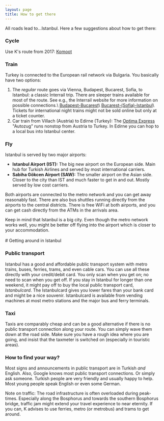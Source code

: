 ```yaml
---
layout: page
title: How to get there
---
```

All roads lead to...Istanbul. Here a few suggestions about how to get there:

### Cycle
Use K's route from 2017: [Komoot](https://www.komoot.com/de-de/tour/2056642389?share_token=ahFaP8UYFKPf1s002ctiUspZBTpSTJOZn48Knmr4KQKvMIOCkz&ref=wtd)

### Train
Turkey is connected to the European rail network via Bulgaria. You basically have two options:
1. The _regular_ route goes via Vienna, Budapest, Bucarest, Sofia, to Istanbul: a classic Interrail trip. There are sleeper trains available for most of the route. See e.g., the Interrail website for more information on possible connections.\\
[Budapest-Bucarest](https://www.eurail.com/en/plan-your-trip/trip-ideas/trains-europe/night-trains/en-budapest-bucharest#1744896453300807)\\
[Bucarest-(Sofia)-Istanbul](https://www.interrail.eu/en/plan-your-trip/tips-and-tricks/trains-europe/night-trains/bosphorus-express-night-train)\\
Tickets for international night trains might not be sold online but only at a ticket counter.
2. Car train from Villach (Austria) to Edirne (Turkey): The [Optima Express](https://optimatours.de) "Autozug" runs nonstop from Austria to Turkey. In Edirne you can hop to a local bus into Istanbul center.

### Fly
Istanbul is served by two major airports:
- **Istanbul Airport (IST):** The big new airport on the European side. Main hub for Turkish Airlines and served by most international carriers.
- **Sabiha Gökcen Airport (SAW):** The smaller airport on the Asian side. Closer to the city than IST and much faster to get in and out. Mostly served by low cost carriers.

Both airports are connected to the metro network and you can get away reasonably fast. There are also bus shuttles running directly from the airports to the central districts. There is free WiFi at both airports, and you can get cash directly from the ATMs in the arrivals area.

<div class="message">
  Keep in mind that Istanbul is a big city. Even though the metro network works well, you might be better off flying into the airport which is closer to your accommodation.
</div>



<br />
# Getting around in Istanbul

### Public transport
Istanbul has a good and affordable public transport system with metro trains, buses, ferries, trams, and even cable cars. You can use all these directly with your credit/debit card. You only scan when you get on; no need to scan when you get off. If you stay in Istanbul for longer than one weekend, it might pay off to buy the local public transport card, _Istanbulcard_. The Istanbulcard gives you lower fares than your bank card and might be a nice souvenir. Istanbulcard is available from vending machines at most metro stations and the major bus and ferry terminals.

### Taxi
Taxis are comparably cheap and can be a good alternative if there is no public transport connection along your route. You can simply wave them down at the road side. Make sure you have a rough idea where you are going, and insist that the taxmeter is switched on (especially in touristic areas).

### How to find your way?
Most signs and announcements in public transport are in Turkish _and_ English. Also, Google knows most public transport connections. Or simply ask someone. Turkish people are very friendly and usually happy to help. Most young people speak English or even some German.


<div class="message">
  Note on traffic: The road infrastructure is often overloaded during peak-times. Especially along the Bosphorus and towards the southern Bosphorus bridge, traffic jam might extend your travel experience to near eternity. If you can, K advises to use ferries, metro (or metrobus) and trams to get around.
</div>